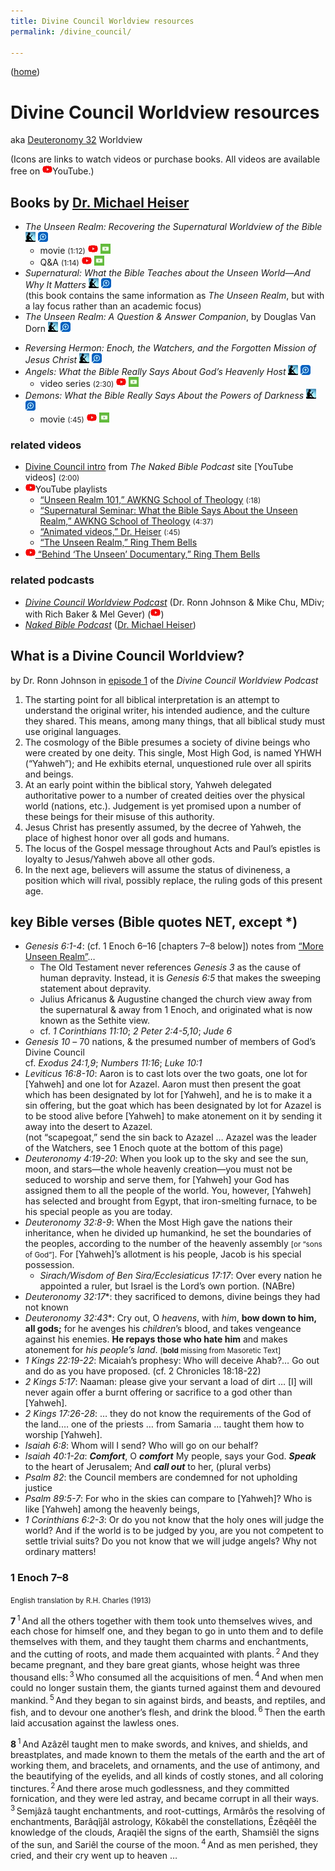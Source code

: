 ```yaml
---
title: Divine Council Worldview resources
permalink: /divine_council/

---
```


([home](/))

# Divine Council Worldview resources

aka [Deuteronomy 32](https://openbible.com/chapter/deuteronomy/32.htm) Worldview

<span class="smaller">(Icons are links to watch videos or purchase books. All videos are available free on ![«YouTube»](./icons/youtube.webp)YouTube.)</span>

## Books by [Dr. Michael Heiser](https://drmsh.com)

- <cite>The Unseen Realm: Recovering the Supernatural Worldview of the Bible</cite>
    [![«Amazon Kindle»](./icons/kindle.webp)](https://www.amazon.com/Unseen-Realm-Recovering-Supernatural-Worldview-ebook/dp/B0141QB9XA)
    [![«Logos»](./icons/logos.webp)](https://www.logos.com/product/49583/the-unseen-realm-recovering-the-supernatural-worldview-of-the-bible)
    - movie <small>(<time datetime="PT1H12M">1:12</time>)</small>
        [![«YouTube»](./icons/youtube.webp)](https://www.youtube.com/watch?v=2QM7anD5vSI&list=PLXkjd_l1xkSR5QikgFJQUoJpzK_4PXQWS)
        [![«FaithlifeTV»](./icons/faithlife_tv.webp)](https://faithlifetv.com/media/701635)
    - Q&A <small>(<time datetime="PT1H14M">1:14</time>)</small>
        [![«YouTube»](./icons/youtube.webp)](https://www.youtube.com/watch?v=oHXLnxlpZ1s&list=PLXkjd_l1xkSR5QikgFJQUoJpzK_4PXQWS)
        [![«FaithlifeTV»](./icons/faithlife_tv.webp)](https://faithlifetv.com/media/695391)
- <cite>Supernatural: What the Bible Teaches about the Unseen World—And Why It Matters</cite>
    [![«Amazon Kindle»](./icons/kindle.webp)](https://www.amazon.com/Supernatural-Bible-Teaches-Unseen-Matters-ebook/dp/B016LT2YHA)
    [![«Logos»](./icons/logos.webp)](https://www.logos.com/product/53263/supernatural-what-the-bible-teaches-about-the-unseen-world-and-why-it-matters)\
    (this book contains the same information as <cite>The Unseen Realm</cite>, but with a lay focus rather than an academic focus)
- <cite>The Unseen Realm: A Question & Answer Companion</cite>, by Douglas Van Dorn
    [![«Amazon Kindle»](./icons/kindle.webp)](https://www.amazon.com/Unseen-Realm-Question-Answer-Companion/dp/1577996933)
    [![«Logos»](./icons/logos.webp)](https://www.logos.com/product/56238/the-unseen-realm-a-question-and-answer-companion)

<!-- -->

- <cite>Reversing Hermon: Enoch, the Watchers, and the Forgotten Mission of Jesus Christ</cite>
    [![«Amazon Kindle»](./icons/kindle.webp)](https://www.amazon.com/Reversing-Hermon-Watchers-Forgotten-Mission-ebook/dp/B0723B2Z4S)
    [![«Logos»](./icons/logos.webp)](https://www.logos.com/product/144076/reversing-hermon-enoch-the-watchers-and-the-forgotten-mission-of-jesus-christ)
- <cite>Angels: What the Bible Really Says About God’s Heavenly Host</cite>
    [![«Amazon Kindle»](./icons/kindle.webp)](https://www.amazon.com/Angels-Bible-Really-About-Heavenly-ebook/dp/B07GJWPXC3)
    [![«Logos»](./icons/logos.webp)](https://www.logos.com/product/148914/angels-what-the-bible-really-says-about-gods-heavenly-host)
    - video series <small>(<time datetime="PT2H30M">2:30</time>)</small>
        [![«YouTube»](./icons/youtube.webp)](https://www.youtube.com/playlist?list=PLXkjd_l1xkSR54qBf18i3TFoZDCf4XQl2)
        [![«FaithlifeTV»](./icons/faithlife_tv.webp)](https://faithlifetv.com/media/898709)
- <cite>Demons: What the Bible Really Says About the Powers of Darkness</cite>
    [![«Amazon Kindle»](./icons/kindle.webp)](https://www.amazon.com/Demons-Bible-Really-Powers-Darkness-ebook/dp/B088C559H7)
    [![«Logos»](./icons/logos.webp)](https://www.logos.com/product/178154/demons-what-the-bible-really-says-about-the-powers-of-darkness)
    - movie <small>(<time datetime="PT45M">:45</time>)</small>
        [![«YouTube»](./icons/youtube.webp)](https://www.youtube.com/watch?v=H41Lw2YEY74&list=PLXkjd_l1xkSR5QikgFJQUoJpzK_4PXQWS)
        [![«FaithlifeTV»](./icons/faithlife_tv.webp)](https://faithlifetv.com/media/769727)

### related videos

- [Divine Council intro](https://nakedbiblepodcast.com/newstarthere) from <cite>The Naked Bible Podcast</cite> site [YouTube videos] <small>(<time datetime="PT2H">2:00</time>)</small>
- ![«YouTube»](./icons/youtube.webp)YouTube playlists
    - [“Unseen Realm 101,” AWKNG School of Theology](https://www.youtube.com/playlist?list=PL9-E3d1xt1O6W7NjDlqsZ18jSOvKMxqpZ) <small>(<time datetime="PT18M">:18</time>)</small>
    - [“Supernatural Seminar: What the Bible Says About the Unseen Realm,” AWKNG School of Theology](https://www.youtube.com/playlist?list=PL9-E3d1xt1O5zI2xExz8gGUoQjvhUtN9x) <small>(<time datetime="PT4H37M">4:37</time>)</small>
    - [“Animated videos,” Dr. Heiser](https://www.youtube.com/playlist?list=PLwfjUxja_BKfwvToPOvJensysS-PEup_f) <small>(<time datetime="PT45M">:45</time>)</small>
    - [“The Unseen Realm,” Ring Them Bells](https://www.youtube.com/playlist?list=PLnVDnbbID1uLfqYYXcvVK802uKZNqiVfL)
- [![«YouTube»](./icons/youtube.webp) “Behind ‘The Unseen’ Documentary,” Ring Them Bells](https://www.youtube.com/watch?v=qylaqBx5Xdg)

### related podcasts

- [<cite>Divine Council Worldview Podcast</cite>](https://sites.libsyn.com/513968/site) (Dr. Ronn Johnson & Mike Chu, MDiv; with Rich Baker & Mel Gever)
    ([![«YouTube»](./icons/youtube.webp)](https://www.youtube.com/playlist?list=PLwfjUxja_BKcaWv3hBTWDpo0OpydSLSeq))
- [<cite>Naked Bible Podcast</cite>](https://nakedbiblepodcast.com) ([Dr. Michael Heiser](https://drmsh.com))

## What is a Divine Council Worldview?

by Dr. Ronn Johnson in [episode 1](https://www.youtube.com/watch?v=zXDY0OLRspU&list=PLwfjUxja_BKcaWv3hBTWDpo0OpydSLSeq&t=1555) of the <cite>Divine Council Worldview Podcast</cite>

1. The starting point for all biblical interpretation is an attempt to understand the original writer, his intended audience, and the culture they shared. This means, among many things, that all biblical study must use original languages.
2. The cosmology of the Bible presumes a society of divine beings who were created by one deity. This single, Most High God, is named YHWH (“Yahweh”); and He exhibits eternal, unquestioned rule over all spirits and beings.
3. At an early point within the biblical story, Yahweh delegated authoritative power to a number of created deities over the physical world (nations, etc.). Judgement is yet promised upon a number of these beings for their misuse of this authority.
4. Jesus Christ has presently assumed, by the decree of Yahweh, the place of highest honor over all gods and humans.
5. The locus of the Gospel message throughout Acts and Paul’s epistles is loyalty to Jesus/<wbr/>Yahweh above all other gods.
6. In the next age, believers will assume the status of divineness, a position which will rival, possibly replace, the ruling gods of this present age.

## key Bible verses (Bible quotes NET, except *)

- <cite class="bibleref">Genesis 6:1-4</cite>: (cf. 1 Enoch 6–16 [chapters 7–8 below]) notes from [“More Unseen Realm”](https://www.moreunseenrealm.com)…
    - The Old Testament never references <cite class="bibleref" title="Gen 3:1-24">Genesis 3</cite> as the cause of human depravity. Instead, it is <cite class="bibleref">Genesis 6:5</cite> that makes the sweeping statement about depravity.
    - Julius Africanus & Augustine changed the church view away from the supernatural & away from 1 Enoch, and originated what is now known as the Sethite view.
    - cf. <cite class="bibleref">1 Corinthians 11:10</cite>; <cite class="bibleref" title="2Pet 2:4-10">2 Peter 2:4-5,10</cite>; <cite class="bibleref">Jude 6</cite>
- <cite class="bibleref" title="Gen 10:1-32">Genesis 10</cite> – 70 nations, & the presumed number of members of God’s Divine Council\
    cf. <cite class="bibleref" title="Exod 24:1-9">Exodus 24:1,9</cite>; <cite class="bibleref">Numbers 11:16</cite>; <cite class="bibleref">Luke 10:1</cite>
- <cite class="bibleref">Leviticus 16:8-10</cite>: <span class="Bible">Aaron is to cast lots over the two goats, one lot for [Yahweh] and one lot for Azazel. Aaron must then present the goat which has been designated by lot for [Yahweh], and he is to make it a sin offering, but the goat which has been designated by lot for Azazel is to be stood alive before [Yahweh] to make atonement on it by sending it away into the desert to Azazel.</span>\
    (not “scapegoat,” send the sin back to Azazel … Azazel was the leader of the Watchers, see 1 Enoch quote at the bottom of this page)
- <cite class="bibleref">Deuteronomy 4:19-20</cite>: <span class="Bible">When you look up to the sky and see the sun, moon, and stars—the whole heavenly creation—you must not be seduced to worship and serve them, for [Yahweh] your God has assigned them to all the people of the world. You, however, [Yahweh] has selected and brought from Egypt, that iron-smelting furnace, to be his special people as you are today.</span>
- <cite class="bibleref">Deuteronomy 32:8-9</cite>: <span class="Bible">When the Most High gave the nations their inheritance, when he divided up humankind, he set the boundaries of the peoples, according to the number of the heavenly assembly</span> <small>[or “sons of God”]</small><span class="Bible">. For [Yahweh]’s allotment is his people, Jacob is his special possession.</span>
    - <cite class="bibleref" title="Sir 17:17">Sirach/​Wisdom of Ben Sira/​Ecclesiaticus 17:17</cite>: Over every nation he appointed a ruler, but Israel is the Lord’s own portion. (NABre)
- <cite class="bibleref">Deuteronomy 32:17</cite>*: <span class="Bible">they sacrificed to demons, divine beings they had not known</span>
- <cite class="bibleref">Deuteronomy 32:43</cite>*: <span class="Bible">Cry out, O *heavens*, with *him*, **bow down to him, all gods;** for he avenges his *children*’s blood, and takes vengeance against his enemies. **He repays those who hate him** and makes atonement for *his people’s land*. </span> <small>[**bold** missing from Masoretic Text]</small>
- <cite class="bibleref">1 Kings 22:19-22</cite>: Micaiah’s prophesy: <span class="Bible">Who will deceive Ahab?… Go out and do as you have proposed.</span> (cf. 2 Chronicles 18:18-22)
- <cite class="bibleref">2 Kings 5:17</cite>: Naaman: <span class="Bible">please give your servant a load of dirt … \[I] will never again offer a burnt offering or sacrifice to a god other than [Yahweh].</span>
- <cite class="bibleref">2 Kings 17:26-28</cite>: <span class="Bible">… they do not know the requirements of the God of the land.… one of the priests … from Samaria … taught them how to worship [Yahweh].</span>
- <cite class="bibleref">Isaiah 6:8</cite>: <span class="Bible">Whom will I send? Who will go on our behalf?</span>
- <cite class="bibleref" title="Isa 40:1-2">Isaiah 40:1-2a</cite>: <span class="Bible">***Comfort***, O ***comfort*** My people, says your God. ***Speak*** to the heart of Jerusalem; And ***call out*** to her,</span> (plural verbs)
- <cite class="bibleref" title="Ps 82:1-8">Psalm 82</cite>: the Council members are condemned for not upholding justice
- <cite class="bibleref">Psalm 89:5-7</cite>: <span class="Bible">For who in the skies can compare to [Yahweh]? Who is like [Yahweh] among the heavenly beings,</span>
- <cite class="bibleref">1 Corinthians 6:2-3</cite>: <span class="Bible">Or do you not know that the holy ones will judge the world? And if the world is to be judged by you, are you not competent to settle trivial suits? Do you not know that we will judge angels? Why not ordinary matters!</span>

### 1 Enoch 7–8

<small>English translation by R.H. Charles (<time>1913</time>)<!-- https://ref.ly/logosres/chaspot?ref=Pseudepigrapha.1+En --></small>

<b>7</b> <sup>1</sup> And all the others together with them took unto themselves wives, and each chose for himself one, and they began to go in unto them and to defile themselves with them, and they taught them charms and enchantments, and the cutting of roots, and made them acquainted with plants. <sup>2</sup> And they became pregnant, and they bare great giants, whose height was three thousand ells: <sup>3</sup> Who consumed all the acquisitions of men. <sup>4</sup> And when men could no longer sustain them, the giants turned against them and devoured mankind. <sup>5</sup> And they began to sin against birds, and beasts, and reptiles, and fish, and to devour one another’s flesh, and drink the blood. <sup>6</sup> Then the earth laid accusation against the lawless ones.

<b>8</b> <sup>1</sup> And Azâzêl taught men to make swords, and knives, and shields, and breastplates, and made known to them the metals of the earth and the art of working them, and bracelets, and ornaments, and the use of antimony, and the beautifying of the eyelids, and all kinds of costly stones, and all coloring tinctures. <sup>2</sup> And there arose much godlessness, and they committed fornication, and they were led astray, and became corrupt in all their ways. <sup>3</sup> Semjâzâ taught enchantments, and root-cuttings, Armârôs the resolving of enchantments, Barâqîjâl astrology, Kôkabêl the constellations, Êzêqêêl the knowledge of the clouds, Araqiêl the signs of the earth, Shamsiêl the signs of the sun, and Sariêl the course of the moon. <sup>4</sup> And as men perished, they cried, and their cry went up to heaven …

<script>
    var refTagger = {
        settings: {
            addLogosLink: true,
            bibleReader: "bible.faithlife",
            bibleVersion: "ESV",
            logosLinkIcon: "dark",
            noSearchTagNames: [],
            roundCorners: true,
            socialSharing: ["twitter","facebook","google"],
            tooltipStyle: "dark",
            tagChapters: true,
        }
    };
    (function(d, t) {
        var n=d.querySelector("[nonce]");
        refTagger.settings.nonce = n && (n.nonce||n.getAttribute("nonce"));
        var g = d.createElement(t), s = d.getElementsByTagName(t)[0];
        g.src = "https://api.reftagger.com/v2/RefTagger.js";
        g.nonce = refTagger.settings.nonce;
        s.parentNode.insertBefore(g, s);
    }(document, "script"));
</script>
